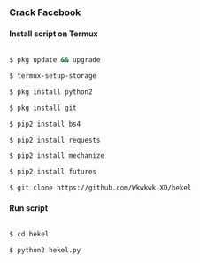 ### Crack Facebook

#### Install script on Termux

```bash

$ pkg update && upgrade

$ termux-setup-storage

$ pkg install python2

$ pkg install git

$ pip2 install bs4

$ pip2 install requests

$ pip2 install mechanize

$ pip2 install futures

$ git clone https://github.com/Wkwkwk-XD/hekel

```

#### Run script

```bash

$ cd hekel

$ python2 hekel.py

```

